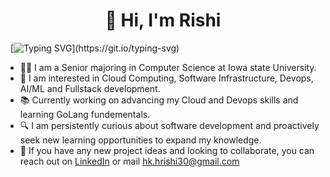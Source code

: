 <h1 align="center">👋 Hi, I'm Rishi</h1>

&nbsp; [![Typing SVG](https://readme-typing-svg.demolab.com/?lines=Welcome+to+my+Github+Profile;)](https://git.io/typing-svg)

- 🧑‍🎓 I am a Senior majoring in Computer Science at Iowa state University.
- 🤔 I am interested in Cloud Computing, Software Infrastructure, Devops, AI/ML and Fullstack development.
- 📚 Currently working on advancing my Cloud and Devops skills and learning GoLang fundementals.
- 🔍 I am persistently curious about software development and proactively seek new learning opportunities to expand my knowledge.
- 🤝 If you have any new project ideas and looking to collaborate, you can reach out on [LinkedIn](https://www.linkedin.com/in/hrishikesha-hk-1510ab21a/) or mail [hk.hrishi30@gmail.com](mailto:hk.hrishi30@gmail.com)

<!---
rishihk/rishihk is a ✨ special ✨ repository because its `README.md` (this file) appears on your GitHub profile.
You can click the Preview link to take a look at your changes.
--->
